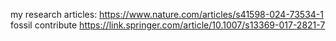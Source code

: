 my research articles: 
https://www.nature.com/articles/s41598-024-73534-1 fossil contribute 
https://link.springer.com/article/10.1007/s13369-017-2821-7